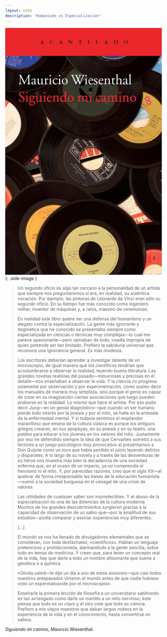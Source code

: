 ```yaml
---
layout: note
description: "Humanismo vs Especialización"
---
```


![Siguiendo mi camino][1]
{: .side-image }

> Un segundo oficio es algo tan cercano a la personalidad de un artista que
> siempre nos preguntaremos si era, en realidad, su auténtica vocación. Por
> ejemplo, las pinturas de Leonardo da Vinci eran sólo su segundo oficio. En su
> tiempo fue más conocido como ingeniero militar, inventor de máquinas y, a
> ratos, maestro de ceremonias.
> 
> En realidad este libro quiere ser una defensa del humanismo y un alegato contra
> la especialización. La gente más ignorante y dogmática que he conocido se
> presentaba siempre como especializada en ciencias o técnicas muy complejas—lo
> cual me parece apasionante—pero opinaban de todo; osadía impropia de quien
> pretende ser tan limitado. Prefiero la sabiduría universal que reconoce una
> ignorancia general. Es más modesta.
> 
> Los escritores deberían aprender a investigar delante de un microscopio, de
> igual manera que los científicos tendrían que acostumbrarse a observar la
> realidad, leyendo buena literatura. Las grandes novelas realistas del
> pasado—minuciosas y precisas en el detalle—nos enseñaban a observar la vida. Y
> la ciencia no progresa solamente por observación y por experimentación, como
> suelen decir los manuales de manera muy simplista, sino porque el genio es
> capaz de crear en su imaginación ciertas asociaciones que luego pueden probarse
> en la realidad. Lo mismo que hace el artista. Por eso pudo decir Jung—en un
> genial diagnóstico—que cuando un ser humano pierde todo interés por la poesía y
> por el mito, se halla en la antesala de la enfermedad mental. Y si todavía
> sentimos el resplandor maravilloso que emana de la cultura clásica es porque
> los antiguos griegos crearon, en sus epopeyas, en su poesía y en su teatro, una
> *paidea* para educar a los jóvenes en los valores del mito. Justamente por eso
> he defendido siempre la idea de que Cervantes sometió a sus lectores a un juego
> psicológico muy provocativo al presentarnos a Don Quijote como un loco que
> había perdido el juicio leyendo delirios y disparates. A lo largo de su novela
> y a través de las desventuras de su héroe nos muestra más bien la decadencia de
> una sociedad enferma que, en el ocaso de un imperio, ya no comprendía el
> heroísmo ni el mito. Y, por parecidas razones, creo que el siglo XX—al quebrar
> de forma irresponsable las bases de la educación humanista—sumió a la sociedad
> burguesa en el cenagal de una crisis de valores.
> 
> Las utilidades de cualquier saber son impredecibles. Y el abuso de la
> especialización es una de las dolencias de la cultura moderna. Muchos de los
> grandes descubrimientos surgieron gracias a la capacidad de observación de un
> sabio que—por la amplitud de sus estudios—podía comparar y asociar experiencias
> muy diferentes.
> 
> [...]
> 
> El mundo se nos ha llenado de divulgadores elementales que se consideran, con
> toda desfachatez, «cientificos». Hablan un lenguaje pretencioso y
> prohibicionista, alarmandodo a la gente sencilla; sobre todo en temas de
> medicina. Y creen que, para tener un concepto real de la vida, hay que darle a
> todo un nombre altisonante que suene a genética o a química.
> 
> «Olvida usted—le dije un día a uno de estos avisones—que casi todos nuestros
> antepasados vinieron al mundo antes de que nadie hubiese visto un
> espermatozoide por el microscopio».
> 
> Enseñarle la primera lección de filosofía a un universitario sabihondo es tan
> arriesgado como darle un martillo a un niño nervioso; éste piensa que todo es
> un clavo y el otro cree que todo es ciencia. Prefiero a mis viejos maestros que
> daban largos rodeos en la experiencia de la vida y en el conocimiento, hasta
> convertirse en sabios.

*Siguiendo mi camino*, Mauricio Wiesenthal.


[1]: /assets/images/notes/siguiendo-mi-camino-mauricio-wiesenthal.jpg
